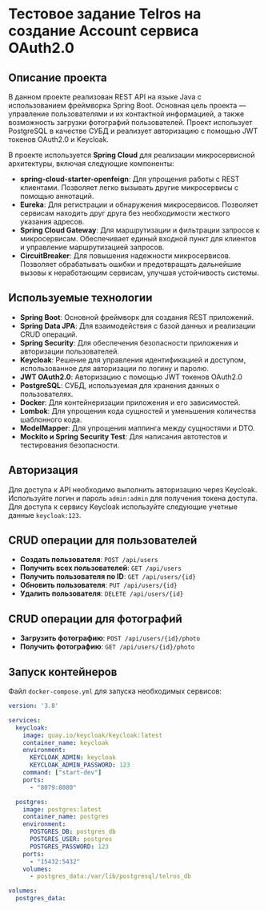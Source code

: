 # Тестовое задание Telros на создание Account сервиса OAuth2.0

## Описание проекта

В данном проекте реализован REST API на языке Java с использованием фреймворка Spring Boot. Основная цель проекта — управление пользователями и их контактной информацией, а также возможность загрузки фотографий пользователей. Проект использует PostgreSQL в качестве СУБД и реализует авторизацию с помощью JWT токенов OAuth2.0 и Keycloak.

В проекте используется **Spring Cloud** для реализации микросервисной архитектуры, включая следующие компоненты:
- **spring-cloud-starter-openfeign**: Для упрощения работы с REST клиентами. Позволяет легко вызывать другие микросервисы с помощью аннотаций.
- **Eureka**: Для регистрации и обнаружения микросервисов. Позволяет сервисам находить друг друга без необходимости жесткого указания адресов.
- **Spring Cloud Gateway**: Для маршрутизации и фильтрации запросов к микросервисам. Обеспечивает единый входной пункт для клиентов и управление маршрутизацией запросов.
- **CircuitBreaker**: Для повышения надежности микросервисов. Позволяет обрабатывать ошибки и предотвращать дальнейшие вызовы к неработающим сервисам, улучшая устойчивость системы.

## Используемые технологии

- **Spring Boot**: Основной фреймворк для создания REST приложений.
- **Spring Data JPA**: Для взаимодействия с базой данных и реализации CRUD операций.
- **Spring Security**: Для обеспечения безопасности приложения и авторизации пользователей.
- **Keycloak**: Решение для управления идентификацией и доступом, использованное для авторизации по логину и паролю.
- **JWT OAuth2.0**: Авторизацию с помощью JWT токенов OAuth2.0
- **PostgreSQL**: СУБД, используемая для хранения данных о пользователях.
- **Docker**: Для контейнеризации приложения и его зависимостей.
- **Lombok**: Для упрощения кода сущностей и уменьшения количества шаблонного кода.
- **ModelMapper**: Для упрощения маппинга между сущностями и DTO.
- **Mockito и Spring Security Test**: Для написания автотестов и тестирования безопасности.

## Авторизация
Для доступа к API необходимо выполнить авторизацию через Keycloak. 
Используйте логин и пароль `admin:admin` для получения токена доступа. 
Для доступа к сервису Keycloak используйте следующие учетные данные `keycloak:123`.

## CRUD операции для пользователей

- **Создать пользователя**: `POST /api/users`
- **Получить всех пользователей**: `GET /api/users`
- **Получить пользователя по ID**: `GET /api/users/{id}`
- **Обновить пользователя**: `PUT /api/users/{id}`
- **Удалить пользователя**: `DELETE /api/users/{id}`

## CRUD операции для фотографий

- **Загрузить фотографию**: `POST /api/users/{id}/photo`
- **Получить фотографию**: `GET /api/users/{id}/photo`

## Запуск контейнеров

Файл `docker-compose.yml` для запуска необходимых сервисов:

```yaml
version: '3.8'

services:
  keycloak:
    image: quay.io/keycloak/keycloak:latest
    container_name: keycloak
    environment:
      KEYCLOAK_ADMIN: keycloak
      KEYCLOAK_ADMIN_PASSWORD: 123
    command: ["start-dev"]
    ports:
      - "8079:8080"

  postgres:
    image: postgres:latest
    container_name: postgres
    environment:
      POSTGRES_DB: postgres_db
      POSTGRES_USER: postgres
      POSTGRES_PASSWORD: 123
    ports:
      - "15432:5432"
    volumes:
      - postgres_data:/var/lib/postgresql/telros_db

volumes:
  postgres_data:
